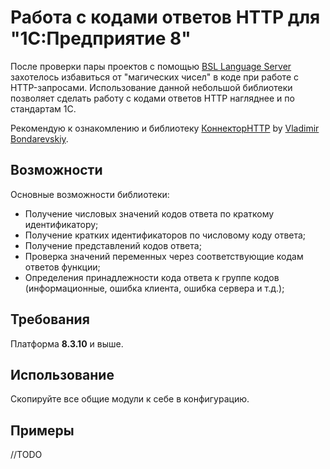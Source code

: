 # Работа с кодами ответов HTTP для "1С:Предприятие 8"

После проверки пары проектов с помощью [BSL Language Server](https://1c-syntax.github.io/bsl-language-server/) захотелось избавиться от "магических чисел" в коде при работе с HTTP-запросами. Использование данной небольшой библиотеки позволяет сделать работу с кодами ответов HTTP нагляднее и по стандартам 1С.

Рекомендую к ознакомлению и библиотеку [КоннекторHTTP](https://github.com/vbondarevsky/Connector) by [Vladimir Bondarevskiy](https://www.linkedin.com/in/vbondarevsky/).

## Возможности
Основные возможности библиотеки:
- Получение числовых значений кодов ответа по краткому идентификатору;
- Получение кратких идентификаторов по числовому коду ответа;
- Получение представлений кодов ответа;
- Проверка значений переменных через соответствующие кодам ответов функции;
- Определения принадлежности кода ответа к группе кодов (информационные, ошибка клиента, ошибка сервера и т.д.);

## Требования
Платформа **8.3.10** и выше.

## Использование
Скопируйте все общие модули к себе в конфигурацию.

## Примеры
//TODO